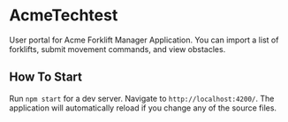 # AcmeTechtest

User portal for Acme Forklift Manager Application. You can import a list of forklifts, submit movement commands, and view obstacles.

## How To Start

Run `npm start` for a dev server. Navigate to `http://localhost:4200/`. The application will automatically reload if you change any of the source files.
